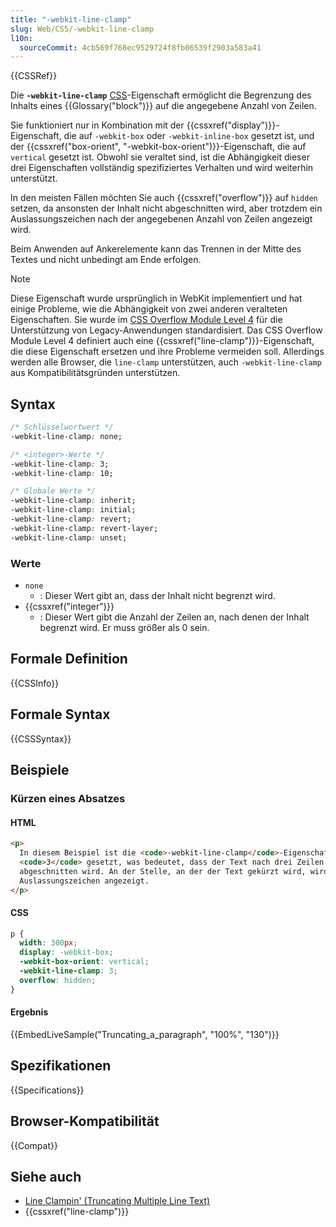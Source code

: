 ```yaml
---
title: "-webkit-line-clamp"
slug: Web/CSS/-webkit-line-clamp
l10n:
  sourceCommit: 4cb569f768ec9529724f8fb06539f2903a583a41
---
```


{{CSSRef}}

Die **`-webkit-line-clamp`** [CSS](/de/docs/Web/CSS)-Eigenschaft ermöglicht die Begrenzung des Inhalts eines {{Glossary("block")}} auf die angegebene Anzahl von Zeilen.

Sie funktioniert nur in Kombination mit der {{cssxref("display")}}-Eigenschaft, die auf `-webkit-box` oder `-webkit-inline-box` gesetzt ist, und der {{cssxref("box-orient", "-webkit-box-orient")}}-Eigenschaft, die auf `vertical` gesetzt ist. Obwohl sie veraltet sind, ist die Abhängigkeit dieser drei Eigenschaften vollständig spezifiziertes Verhalten und wird weiterhin unterstützt.

In den meisten Fällen möchten Sie auch {{cssxref("overflow")}} auf `hidden` setzen, da ansonsten der Inhalt nicht abgeschnitten wird, aber trotzdem ein Auslassungszeichen nach der angegebenen Anzahl von Zeilen angezeigt wird.

Beim Anwenden auf Ankerelemente kann das Trennen in der Mitte des Textes und nicht unbedingt am Ende erfolgen.

> [!NOTE]
> Diese Eigenschaft wurde ursprünglich in WebKit implementiert und hat einige Probleme, wie die Abhängigkeit von zwei anderen veralteten Eigenschaften. Sie wurde im [CSS Overflow Module Level 4](https://drafts.csswg.org/css-overflow-4/#propdef--webkit-line-clamp) für die Unterstützung von Legacy-Anwendungen standardisiert. Das CSS Overflow Module Level 4 definiert auch eine {{cssxref("line-clamp")}}-Eigenschaft, die diese Eigenschaft ersetzen und ihre Probleme vermeiden soll. Allerdings werden alle Browser, die `line-clamp` unterstützen, auch `-webkit-line-clamp` aus Kompatibilitätsgründen unterstützen.

## Syntax

```css
/* Schlüsselwortwert */
-webkit-line-clamp: none;

/* <integer>-Werte */
-webkit-line-clamp: 3;
-webkit-line-clamp: 10;

/* Globale Werte */
-webkit-line-clamp: inherit;
-webkit-line-clamp: initial;
-webkit-line-clamp: revert;
-webkit-line-clamp: revert-layer;
-webkit-line-clamp: unset;
```

### Werte

- `none`
  - : Dieser Wert gibt an, dass der Inhalt nicht begrenzt wird.
- {{cssxref("integer")}}
  - : Dieser Wert gibt die Anzahl der Zeilen an, nach denen der Inhalt begrenzt wird. Er muss größer als 0 sein.

## Formale Definition

{{CSSInfo}}

## Formale Syntax

{{CSSSyntax}}

## Beispiele

### Kürzen eines Absatzes

#### HTML

```html
<p>
  In diesem Beispiel ist die <code>-webkit-line-clamp</code>-Eigenschaft auf
  <code>3</code> gesetzt, was bedeutet, dass der Text nach drei Zeilen
  abgeschnitten wird. An der Stelle, an der der Text gekürzt wird, wird ein
  Auslassungszeichen angezeigt.
</p>
```

#### CSS

```css
p {
  width: 300px;
  display: -webkit-box;
  -webkit-box-orient: vertical;
  -webkit-line-clamp: 3;
  overflow: hidden;
}
```

#### Ergebnis

{{EmbedLiveSample("Truncating_a_paragraph", "100%", "130")}}

## Spezifikationen

{{Specifications}}

## Browser-Kompatibilität

{{Compat}}

## Siehe auch

- [Line Clampin' (Truncating Multiple Line Text)](https://css-tricks.com/line-clampin/)
- {{cssxref("line-clamp")}}
